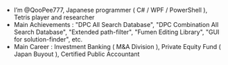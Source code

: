 - I’m @QooPee777, Japanese programmer ( C# / WPF / PowerShell ), Tetris player and researcher
- Main Achievements : "DPC All Search Database", "DPC Combination All Search Database", "Extended path-filter", "Fumen Editing Library", "GUI for solution-finder", etc.
- Main Career : Investment Banking ( M&A Division ), Private Equity Fund ( Japan Buyout ), Certified Public Accountant
